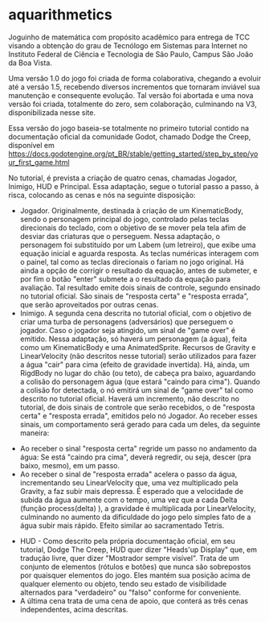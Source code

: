 # aquarithmetics
Joguinho de matemática com propósito acadêmico para entrega de TCC visando a obtenção do grau de Tecnólogo em Sistemas para Internet no Instituto Federal de Ciência e Tecnologia de São Paulo, Campus São João da Boa Vista.

Uma versão 1.0 do jogo foi criada de forma colaborativa, chegando a evoluir até a versão 1.5, recebendo diversos incrementos que tornaram inviável sua manutenção e consequente evolução. Tal versão foi abortada e uma nova versão foi criada, totalmente do zero, sem colaboração, culminando na V3, disponibilizada nesse site.

Essa versão do jogo baseia-se totalmente no primeiro tutorial contido na documentação oficial da comunidade Godot, chamado Dodge the Creep, disponível em  https://docs.godotengine.org/pt_BR/stable/getting_started/step_by_step/your_first_game.html

No tutorial, é prevista a criação de quatro cenas, chamadas Jogador, Inimigo, HUD e Principal.
Essa adaptação, segue o tutorial passo a passo, à risca, colocando as cenas e nós na seguinte disposição:
* Jogador. Originalmente, destinada à criação de um KinematicBody, sendo o personagem principal do jogo, controlado pelas teclas direcionais do teclado, com o objetivo de se mover pela tela afim de desviar das criaturas que o perseguem.
Nessa adaptação, o personagem foi substituído por um Labem (um letreiro), que exibe uma equação inicial e aguarda resposta. As teclas numéricas interagem com o painel, tal como as teclas direcionais o fariam no jogo original. Há ainda a opção de corrigir o resultado da equação, antes de submeter, e por fim o botão "enter" submete a o resultado da equação para avaliação. Tal resultado emite dois sinais de controle, segundo ensinado no tutorial oficial. São sinais de "resposta certa" e "resposta errada", que serão aproveitados por outras cenas.
* Inimigo. A segunda cena descrita no tutorial oficial, com o objetivo de criar uma turba de personagens (adversários) que perseguem o jogador. Caso o jogador seja atingido, um sinal de "game over" é emitido. Nessa adaptação, só haverá um personagem (a água), feita como um KinematicBody e uma AnimatedSprite. Recursos de Gravity e LinearVelocity (não descritos nesse tutorial) serão utilizados para fazer a água "cair" para cima (efeito de gravidade invertida). Há, ainda, um RigdBody no lugar do chão (ou teto), de cabeça pra baixo, aguardando a colisão do personagem água (que estará "caindo para cima"). Quando a colisão for detectada, o nó emitirá um sinal de "game over" tal como descrito no tutorial oficial. Haverá um incremento, não descrito no tutorial, de dois sinais de controle que serão recebidos, o de "resposta certa" e "resposta errada", emitidos pelo nó Jogador. Ao receber esses sinais, um comportamento será gerado para cada um deles, da seguinte maneira:
- Ao receber o sinal "resposta certa" regride um passo no andamento da água: Se está "caindo pra cima", deverá regredir, ou seja, descer (pra baixo, mesmo), em um passo.
- Ao receber o sinal de "resposta errada" acelera o passo da água, incrementando seu LinearVelocity que, uma vez multiplicado pela Gravity, a faz subir mais depressa.
É esperado que a velocidade de subida da água aumente com o tempo, uma vez que a cada Delta (função process(delta) ), a gravidade é multiplicada por LinearVelocity, culminando no aumento da dificuldade do jogo pelo simples fato de a água subir mais rápido. Efeito similar ao sacramentado Tetris.
* HUD - Como descrito pela própria documentação oficial, em seu tutorial, Dodge The Creep, HUD quer dizer "Heads'up Display" que, em tradução livre, quer dizer "Mostrador sempre visível". Trata de um conjunto de elementos (rótulos e botões) que nunca são sobrepostos por quaisquer elementos do jogo. Eles mantém sua posição acima de qualquer elemento ou objeto, tendo seu estado de visibilidade alternados para "verdadeiro" ou "falso" conforme for conveniente.
* A última cena trata de uma cena de apoio, que conterá as três cenas independentes, acima descritas.
